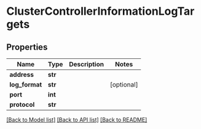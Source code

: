 # ClusterControllerInformationLogTargets

## Properties
Name | Type | Description | Notes
------------ | ------------- | ------------- | -------------
**address** | **str** |  | 
**log_format** | **str** |  | [optional] 
**port** | **int** |  | 
**protocol** | **str** |  | 

[[Back to Model list]](../README.md#documentation-for-models) [[Back to API list]](../README.md#documentation-for-api-endpoints) [[Back to README]](../README.md)

